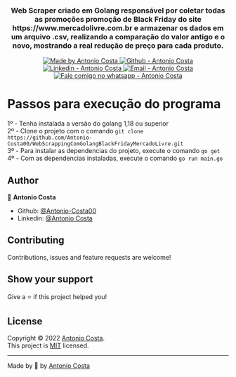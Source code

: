 <h3 align="center" >
  Web Scraper criado em Golang responsável por coletar todas as promoções promoção de Black Friday do site https://www.mercadolivre.com.br e armazenar os dados em um arquivo .csv, realizando a comparação do valor antigo e o novo, mostrando a real redução de preço para cada produto. 
</h3>

<p align="center">

  <a href="https://github.com/Antonio-Costa00" target="_blank">
    <img alt="Made by Antonio Costa" src="https://img.shields.io/badge/made%20by-Antonio_Costa-informational">
  </a>
  <a href="https://github.com/Antonio-Costa00" target="_blank" >
    <img alt="Github - Antonio Costa" src="https://img.shields.io/badge/Github--%23F8952D?style=social&logo=github">
  </a>
  <a href="https://www.linkedin.com/in/antonio-costa-099ab0182/" target="_blank" >
    <img alt="Linkedin - Antonio Costa" src="https://img.shields.io/badge/Linkedin--%23F8952D?style=social&logo=linkedin">
  </a>
  <a href="mailto:juninhomathoni99@gmail.com" target="_blank" >
    <img alt="Email - Antonio Costa" src="https://img.shields.io/badge/Email--%23F8952D?style=social&logo=gmail">
  </a>
  <a href="https://api.whatsapp.com/send?phone=5519992685736"
        target="_blank" >
    <img alt="Fale comigo no whatsapp - Antonio Costa" src="https://img.shields.io/badge/Whatsapp--%23F8952D?style=social&logo=whatsapp">
  </a>

</p>

# Passos para execução do programa

1º - Tenha instalada a versão do golang 1,18 ou superior <br/>
2º - Clone o projeto com o comando ```git clone https://github.com/Antonio-Costa00/WebScrappingComGolangBlackFridayMercadoLivre.git``` <br/> 
3º - Para instalar as dependencias do projeto, execute o comando ```go get``` <br/>
4º - Com as dependencias instaladas, execute o comando `go run main.go`<br/>

## Author

👤 **Antonio Costa**

* Github: [@Antonio-Costa00](https://github.com/Antonio-Costa00)
* Linkedin: [@Antonio Costa](https://www.linkedin.com/in/antonio-costa-099ab0182/)

## Contributing

Contributions, issues and feature requests are welcome!

## Show your support

Give a ⭐️ if this project helped you!

## License

Copyright © 2022 [Antonio Costa](https://github.com/Antonio-Costa00).<br />
This project is [MIT](https://github.com/Antonio-Costa00/Alibaba-Auto-Quote-Request/blob/master/LICENSE) licensed.

---

Made by :blue_heart: by [Antonio Costa](https://github.com/Antonio-Costa00)
